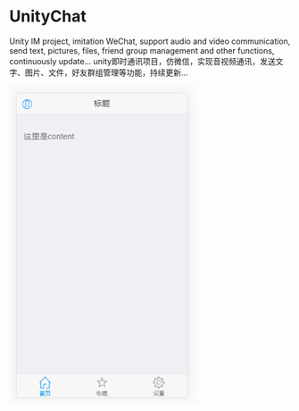 # UnityChat

Unity IM project, imitation WeChat, support audio and video communication, send text, pictures, files, friend group management and other functions, continuously update...
unity即时通讯项目，仿微信，实现音视频通讯，发送文字、图片、文件，好友群组管理等功能，持续更新...

![Image text](https://raw.githubusercontent.com/hongmaju/light7Local/master/img/productShow/20170518152848.png)
